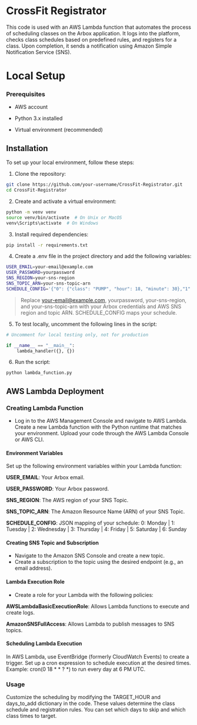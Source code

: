 # CrossFit Registrator

This code is used with an AWS Lambda function that automates the process of scheduling classes on the Arbox application. It logs into the platform, checks class schedules based on predefined rules, and registers for a class. Upon completion, it sends a notification using Amazon Simple Notification Service (SNS).


# Local Setup

### Prerequisites


* AWS account

* Python 3.x installed

* Virtual environment (recommended)


## Installation

To set up your local environment, follow these steps:



1. Clone the repository:


```bash
git clone https://github.com/your-username/CrossFit-Registrator.git
cd CrossFit-Registrator
```

2. Create and activate a virtual environment:


```bash
python -m venv venv
source venv/bin/activate  # On Unix or MacOS
venv\Scripts\activate  # On Windows
```

3. Install required dependencies:


```bash
pip install -r requirements.txt
```

4. Create a .env file in the project directory and add the following variables:


```bash
USER_EMAIL=your-email@example.com
USER_PASSWORD=yourpassword
SNS_REGION=your-sns-region
SNS_TOPIC_ARN=your-sns-topic-arn
SCHEDULE_CONFIG='{"0": {"class": "PUMP", "hour": 18, "minute": 30},"1": {"class": "PUMP", "hour": 18, "minute": 0},"3": {"class": "Weightlifting", "hour": 17, "minute": 30}}' //This is just an example, this will sign you up to Pump on Monday at 18:30, Pump on Tuesday at 18:00 and Weightlifting at 17:30
```

> Replace your-email@example.com, yourpassword, your-sns-region, and your-sns-topic-arn with your Arbox credentials and AWS SNS region and topic ARN.
> SCHEDULE_CONFIG maps your schedule.


5. To test locally, uncomment the following lines in the script:


```python
# Uncomment for local testing only, not for production

if __name__ == "__main__":
    lambda_handler({}, {})
```
6. Run the script:


```bash
python lambda_function.py
```

## AWS Lambda Deployment

### Creating Lambda Function

* Log in to the AWS Management Console and navigate to AWS Lambda.
Create a new Lambda function with the Python runtime that matches your environment.
Upload your code through the AWS Lambda Console or AWS CLI.

#### Environment Variables

Set up the following environment variables within your Lambda function:



**USER_EMAIL**: Your Arbox email.

**USER_PASSWORD**: Your Arbox password.

**SNS_REGION**: The AWS region of your SNS Topic.

**SNS_TOPIC_ARN**: The Amazon Resource Name (ARN) of your SNS Topic.

**SCHEDULE_CONFIG**: JSON mapping of your schedule:     0: Monday | 1: Tuesday | 2: Wednesday | 3: Thursday | 4: Friday | 5: Saturday | 6: Sunday

#### Creating SNS Topic and Subscription

* Navigate to the Amazon SNS Console and create a new topic.
* Create a subscription to the topic using the desired endpoint (e.g., an email address).

#### Lambda Execution Role

* Create a role for your Lambda with the following policies:


**AWSLambdaBasicExecutionRole**: Allows Lambda functions to execute and create logs.

**AmazonSNSFullAccess**: Allows Lambda to publish messages to SNS topics.


#### Scheduling Lambda Execution

In AWS Lambda, use EventBridge (formerly CloudWatch Events) to create a trigger.
Set up a cron expression to schedule execution at the desired times. Example: cron(0 18 * * ? *) to run every day at 6 PM UTC.

### Usage

Customize the scheduling by modifying the TARGET_HOUR and days_to_add dictionary in the code. These values determine the class schedule and registration rules. You can set which days to skip and which class times to target.
